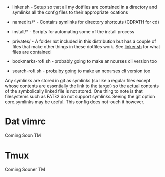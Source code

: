 * linker.sh - Setup so that all my dotfiles are contained in a directory and symlinks all the config files to their appropriate locations
* namedirs/* - Contains symlinks for directory shortcuts (CDPATH for cd)
* install/* - Scripts for automating some of the install process

* privates/ - A folder not included in this distribution but has a couple of files that make other things in these dotfiles work. See [linker.sh](linker.sh) for what files are contained

* bookmarks-rofi.sh - probably going to make an ncurses cli version too
* search-rofi.sh - probalby going to make an ncourses cli version too

Any symlinks are stored in git as symlinks (so like a regular files except whose contents are essentially the link to the target) so the actual contents of the symbolically linked file is not stored. 
One thing to note is that filesystems such as FAT32 do not support symlinks. Seeing the git option core.symlinks may be useful. This config does not touch it however.


# Dat vimrc
Coming Soon TM

# Tmux
Coming Sooner TM
